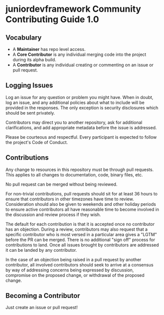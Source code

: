 # juniordevframework Community Contributing Guide 1.0

## Vocabulary

* A **Maintainer** has repo level access.
* A **Core Contributor** is any individual merging code into the project during its alpha build.
* A **Contributor** is any individual creating or commenting on an issue or pull request.

## Logging Issues

Log an issue for any question or problem you might have. When in doubt, log an issue, and
any additional policies about what to include will be provided in the responses. The only
exception is security disclosures which should be sent privately.

Contributors may direct you to another repository, ask for additional clarifications, and
add appropriate metadata before the issue is addressed.

Please be courteous and respectful. Every participant is expected to follow the
project's Code of Conduct.

## Contributions

Any change to resources in this repository must be through pull requests. This applies to all changes
to documentation, code, binary files, etc. 

No pull request can be merged without being reviewed.

For non-trivial contributions, pull requests should sit for at least 36 hours to ensure that
contributors in other timezones have time to review. Consideration should also be given to
weekends and other holiday periods to ensure active contributors all have reasonable time to
become involved in the discussion and review process if they wish.

The default for each contribution is that it is accepted once no contributor has an objection.
During a review, contributors may also request that a specific contributor who is most versed in a
particular area gives a "LGTM" before the PR can be merged. There is no additional "sign off"
process for contributions to land. Once all issues brought by contributors are addressed it can
be landed by any contributor.

In the case of an objection being raised in a pull request by another contributor, all involved
contributors should seek to arrive at a consensus by way of addressing concerns being expressed
by discussion, compromise on the proposed change, or withdrawal of the proposed change.

## Becoming a Contributor

Just create an issue or pull request!
